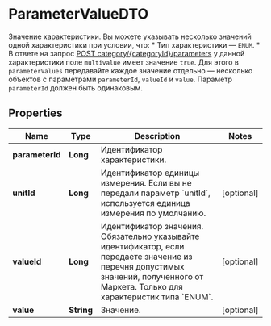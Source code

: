 

# ParameterValueDTO

Значение характеристики.  Вы можете указывать несколько значений одной характеристики при условии, что:  * Тип характеристики — `ENUM`. * В ответе на запрос [POST category/{categoryId}/parameters](../../reference/content/getCategoryContentParameters.md) у данной характеристики поле `multivalue` имеет значение `true`.  Для этого в `parameterValues` передавайте каждое значение отдельно — несколько объектов с параметрами `parameterId`, `valueId` и `value`. Параметр `parameterId` должен быть одинаковым. 

## Properties

Name | Type | Description | Notes
------------ | ------------- | ------------- | -------------
**parameterId** | **Long** | Идентификатор характеристики. | 
**unitId** | **Long** | Идентификатор единицы измерения. Если вы не передали параметр &#x60;unitId&#x60;, используется единица измерения по умолчанию. |  [optional]
**valueId** | **Long** | Идентификатор значения.  Обязательно указывайте идентификатор, если передаете значение из перечня допустимых значений, полученного от Маркета.  Только для характеристик типа &#x60;ENUM&#x60;.  |  [optional]
**value** | **String** | Значение. |  [optional]



